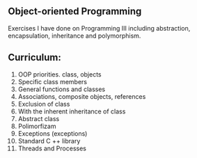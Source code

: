 
## Object-oriented Programming
Exercises I have done on Programming III including abstraction, encapsulation, inheritance and polymorphism.

## Curriculum:
1. OOP priorities. class, objects
2. Specific class members
3. General functions and classes
4. Associations, composite objects, references
5. Exclusion of class
6. With the inherent inheritance of class
7. Abstract class
8. Polimorfizam
9. Exceptions (exceptions)
10. Standard C ++ library
11. Threads and Processes

